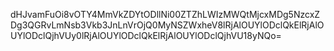 dHJvamFuOi8vOTY4MmVkZDYtODllNi00ZTZhLWIzMWQtMjcxMDg5NzcxZDg3QGRvLmNsb3Vkb3JnLnVrOjQ0MyNSZWxheV8lRjAlOUYlODclQkElRjAlOUYlODclQjhVUy0lRjAlOUYlODclQkElRjAlOUYlODclQjhVU18yNQo=